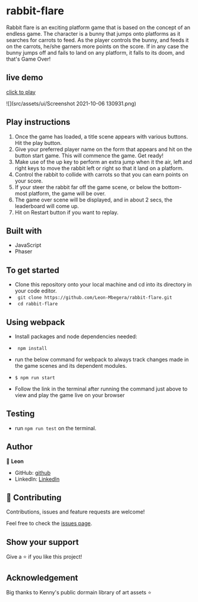 # rabbit-flare

Rabbit flare is an exciting platform game that is based on the concept of an endless game. The character is a bunny that jumps onto platforms as it searches for carrots to feed. As the player controls the bunny, and feeds it on the carrots, he/she garners more points on the score. If in any case the bunny jumps off and fails to land on any platform, it falls to its doom, and that's Game Over!

## live demo

[click to play](https://leon-mbegera.github.io/rabbit-flare/)


![](src/assets/ui/Screenshot 2021-10-06 130931.png)

## Play instructions
1. Once the game has loaded, a title scene appears with various buttons. Hit the play button.
2. Give your preferred player name on the form that appears and hit on the button start game. This will   commence the game. Get ready!
3. Make use of the up key to perform an extra jump when it the air, left and right keys to move the rabbit left or right so that it land on a platform.
4. Control the rabbit to collide with carrots so that you can earn points on your score.
5. If your steer the rabbit far off the game scene, or below the bottom-most platform, the game will be over.
6. The game over scene will be displayed, and in about 2 secs, the leaderboard will come up.
7. Hit on Restart button if you want to replay.

## Built with
- JavaScript
- Phaser

## To get started
- Clone this repository onto your local machine and cd into its directory in your code editor.
- ` git clone https://github.com/Leon-Mbegera/rabbit-flare.git`
- ` cd rabbit-flare`

## Using webpack
- Install packages and node dependencies needed:
- ` npm install`

- run the below command for webpack to always track changes made in the game scenes and its dependent modules.
- `$ npm run start`
- Follow the link in the terminal after running the command just above to view and play the game live on your browser

## Testing

- run `npm run test` on the terminal.

## Author

👤 **Leon**

- GitHub: [github](https://github.com/Leon-Mbegera)
- LinkedIn: [LinkedIn](https://www.linkedin.com/in/leon-mbegera)


## 🤝 Contributing

Contributions, issues and feature requests are welcome!

Feel free to check the [issues page](https://github.com/Leon-Mbegera/rabbit-flare/issues/).

## Show your support

Give a ⭐️ if you like this project!

## Acknowledgement

Big thanks to Kenny's public dormain library of art assets ⭐️
